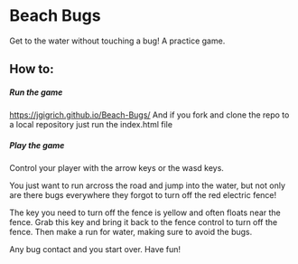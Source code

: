 # Beach Bugs
Get to the water without touching a bug! A practice game.

## How to:

##### Run the game
https://jgigrich.github.io/Beach-Bugs/
And if you fork and clone the repo to a local repository just run the index.html file

##### Play the game
Control your player with the arrow keys or the wasd keys.

You just want to run arcross the road and jump into the water, but not only are there bugs everywhere they forgot to turn off the red electric fence!

The key you need to turn off the fence is yellow and often floats near the fence. Grab this key and bring it back to the fence control to turn off the fence. Then make a run for water, making sure to avoid the bugs.

Any bug contact and you start over. Have fun!
